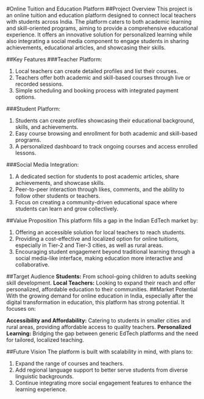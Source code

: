 #Online Tuition and Education Platform
##Project Overview
This project is an online tuition and education platform designed to connect local teachers with students across India. The platform caters to both academic learning and skill-oriented programs, aiming to provide a comprehensive educational experience. It offers an innovative solution for personalized learning while also integrating a social media component to engage students in sharing achievements, educational articles, and showcasing their skills.

##Key Features
###Teacher Platform:

1. Local teachers can create detailed profiles and list their courses.
2. Teachers offer both academic and skill-based courses through live or recorded sessions.
3. Simple scheduling and booking process with integrated payment options.

###Student Platform:

1. Students can create profiles showcasing their educational background, skills, and achievements.
2. Easy course browsing and enrollment for both academic and skill-based programs.
3. A personalized dashboard to track ongoing courses and access enrolled lessons.

###Social Media Integration:

1. A dedicated section for students to post academic articles, share achievements, and showcase skills.
2. Peer-to-peer interaction through likes, comments, and the ability to follow other students or teachers.
3. Focus on creating a community-driven educational space where students can learn and grow collectively.

##Value Proposition
This platform fills a gap in the Indian EdTech market by:

1. Offering an accessible solution for local teachers to reach students.
2. Providing a cost-effective and localized option for online tuitions, especially in Tier-2 and Tier-3 cities, as well as rural areas.
3. Encouraging student engagement beyond traditional learning through a social media-like interface, making education more interactive and collaborative.

##Target Audience
**Students:** From school-going children to adults seeking skill development.
**Local Teachers:** Looking to expand their reach and offer personalized, affordable education to their communities.
##Market Potential
With the growing demand for online education in India, especially after the digital transformation in education, this platform has strong potential. It focuses on:

**Accessibility and Affordability:** Catering to students in smaller cities and rural areas, providing affordable access to quality teachers.
**Personalized Learning:** Bridging the gap between generic EdTech platforms and the need for tailored, localized teaching.

##Future Vision
The platform is built with scalability in mind, with plans to:

1. Expand the range of courses and teachers.
2. Add regional language support to better serve students from diverse linguistic backgrounds.
3. Continue integrating more social engagement features to enhance the learning experience.
        
